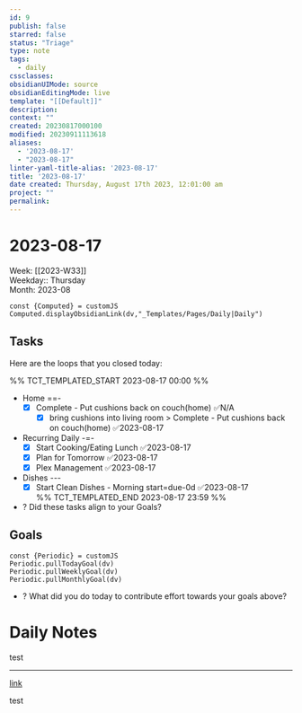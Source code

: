 ```yaml
---
id: 9
publish: false
starred: false
status: "Triage"
type: note
tags:
  - daily
cssclasses: 
obsidianUIMode: source
obsidianEditingMode: live
template: "[[Default]]"
description: 
context: ""
created: 20230817000100
modified: 20230911113618
aliases:
  - '2023-08-17'
  - "2023-08-17"
linter-yaml-title-alias: '2023-08-17'
title: '2023-08-17'
date created: Thursday, August 17th 2023, 12:01:00 am
project: ""
permalink: 
---
```


# 2023-08-17

Week: [[2023-W33]]  
Weekday:: Thursday  
Month: 2023-08

```dataviewjs
const {Computed} = customJS
Computed.displayObsidianLink(dv,"_Templates/Pages/Daily|Daily")
```

## Tasks

Here are the loops that you closed today:

%% TCT_TEMPLATED_START 2023-08-17 00:00 %%
* Home ==-
    - [x] Complete - Put cushions back on couch(home) ✅N/A
        - [x] bring cushions into living room > Complete - Put cushions back on couch(home) ✅2023-08-17
* Recurring Daily -=-
    - [x] Start Cooking/Eating Lunch ✅2023-08-17
    - [x] Plan for Tomorrow ✅2023-08-17
    - [x] Plex Management ✅2023-08-17
* Dishes ---
    - [x] Start Clean Dishes - Morning start=due-0d ✅2023-08-17  
%% TCT_TEMPLATED_END 2023-08-17 23:59 %%
* ? Did these tasks align to your Goals?
## Goals

```dataviewjs
const {Periodic} = customJS
Periodic.pullTodayGoal(dv)
Periodic.pullWeeklyGoal(dv)
Periodic.pullMonthlyGoal(dv)
```
* ? What did you do today to contribute effort towards your goals above?

# Daily Notes


test

---

[link](https://todoist.com/showTask?id=7106229801#comment-3347240695)

test
